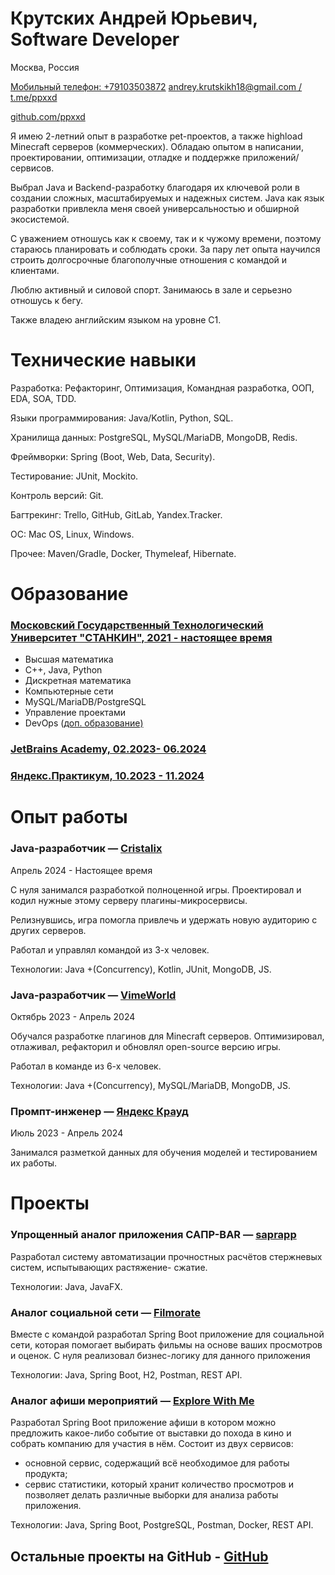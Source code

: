 # Крутских Андрей Юрьевич, Software Developer

Москва, Россия

[Мобильный телефон: +79103503872](tel:+79103503872)
[andrey.krutskikh18@gmail.com / ](mailto:andrey.krutskikh18@gmail.com)[t.me/ppxxd](https://t.me/ppxxd)

[github.com/ppxxd](https://github.com/ppxxd)

Я имею 2-летний опыт в разработке pet-проектов, а также highload Minecraft серверов (коммерческих).
Обладаю опытом в написании, проектировании, оптимизации, отладке и поддержке приложений/сервисов.

Выбрал Java и Backend-разработку благодаря их ключевой роли в создании сложных, масштабируемых и надежных систем. Java как язык разработки привлекла меня своей универсальностью и обширной экосистемой.

С уважением отношусь как к своему, так и к чужому времени, поэтому стараюсь планировать и соблюдать сроки. За пару лет опыта научился строить долгосрочные благополучные отношения с командой и клиентами.

Люблю активный и силовой спорт. Занимаюсь в зале и серьезно отношусь к бегу.

Также владею английским языком на уровне C1.

# Технические навыки

Разработка: Рефакторинг, Оптимизация, Командная разработка, ООП, EDA, SOA, TDD. 

Языки программирования: Java/Kotlin, Python, SQL.

Хранилища данных: PostgreSQL, MySQL/MariaDB, MongoDB, Redis. 

Фреймворки: Spring (Boot, Web, Data, Security).

Тестирование: JUnit, Mockito.

Контроль версий: Git.

Багтрекинг: Trello, GitHub, GitLab, Yandex.Tracker.

ОС: Mac OS, Linux, Windows.

Прочее: Maven/Gradle, Docker, Thymeleaf, Hibernate.

# Образование

### [Московский Государственный Технологический Университет "СТАНКИН", 2021 - настоящее время](https://stankin.ru/)

- Высшая математика 
- C++, Java, Python 
- Дискретная математика 
- Компьютерные сети 
- MySQL/MariaDB/PostgreSQL 
- Управление проектами
- DevOps ([доп. образование)](https://habr.com/ru/news/686592/)

### [JetBrains Academy, 02.2023- 06.2024](https://www.jetbrains.com/academy/)
### [Яндекс.Практикум, 10.2023 - 11.2024](https://practicum.yandex.ru/)

# Опыт работы

### Java-разработчик — [Cristalix](https://cristalix.gg/)

Апрель 2024 - Настоящее время

С нуля занимался разработкой полноценной игры. Проектировал и кодил нужные этому серверу плагины-микросервисы. 

Релизнувшись, игра помогла привлечь и удержать новую аудиторию с других серверов.

Работал и управлял командой из 3-х человек.

Технологии: Java +(Concurrency), Kotlin, JUnit, MongoDB, JS.

### Java-разработчик — [VimeWorld](https://vimeworld.com/)

Октябрь 2023 - Апрель 2024

Обучался разработке плагинов для Minecraft серверов. Оптимизировал, отлаживал, рефакторил и обновлял open-source версию игры.

Работал в команде из 6-х человек.

Технологии: Java +(Concurrency), MySQL/MariaDB, MongoDB, JS.

### Промпт-инженер — [Яндекс Крауд](https://yandex.ru/project/remote-work/)

Июль 2023 - Апрель 2024

Занимался разметкой данных для обучения моделей и тестированием их работы.

# Проекты

### **Упрощенный аналог приложения САПР-BAR** — [saprapp ](https://github.com/ppxxd/saprapp)

Разработал систему автоматизации прочностных расчётов стержневых систем, испытывающих растяжение- сжатие.

Технологии: Java, JavaFX.

### **Аналог социальной сети** — [Filmorate](https://github.com/ppxxd/java-filmorate)

Вместе с командой разработал Spring Boot приложение для социальной сети, которая помогает выбирать фильмы на основе ваших просмотров и оценок. 
С нуля реализовал бизнес-логику для данного приложения

Технологии: Java, Spring Boot, H2, Postman, REST API.

### **Аналог афиши мероприятий** — [Explore With Me](https://github.com/ppxxd/java-explore-with-me)

Разработал Spring Boot приложение афиши в котором можно предложить какое-либо событие от выставки до похода в кино и собрать компанию для участия в нём.
Состоит из двух сервисов:
- основной сервис, содержащий всё необходимое для работы продукта;
- сервис статистики, который хранит количество просмотров и позволяет делать различные выборки для анализа работы приложения.

Технологии: Java, Spring Boot, PostgreSQL, Postman, Docker, REST API.

## **Остальные проекты на GitHub** - [GitHub](https://github.com/ppxxd)

